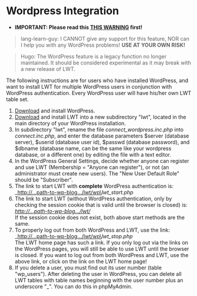 # Wordpress Integration

* **IMPORTANT: Please read this [THIS WARNING](info.html#mue) first!**

> lang-learn-guy:
I CANNOT give any support for this feature, NOR can I help you with any WordPress problems!
**USE AT YOUR OWN RISK!**

> Hugo:
The WordPress feature is a legacy function no longer maintained. It should be considered experimental as it may break with a new release of LWT.

The following instructions are for users who have installed WordPress, and want to install LWT for multiple WordPress users in conjunction with WordPress authentication. Every WordPress user will have his/her own LWT table set.  

1. [Download](http://wordpress.org/) and install WordPress.
2. [Download](http://sourceforge.net/projects/learning-with-texts/files/) and install LWT into a new subdirectory "lwt", located in the main directory of your WordPress installation.
3. In subdirectory "lwt", rename the file _connect\_wordpress.inc.php_ into _connect.inc.php_, and enter the database parameters $server (database server), $userid (database user id), $passwd (database password), and $dbname (database name, can be the same like your wordpress database, or a different one) by editing the file with a text editor.
4. In the WordPress General Settings, decide whether anyone can register and use LWT (Membership = "Anyone can register"), or not (an administrator must create new users). The "New User Default Role" should be "Subscriber".
5. The link to start LWT with **complete** WordPress authentication is:  
    _<http://...path-to-wp-blog.../lwt/wp\>_lwt\_start.php_
6. The link to start LWT (without WordPress authentication, only by checking the session cookie that is valid until the browser is closed) is:  
    _<http://...path-to-wp-blog.../lwt/>_  
    If the session cookie does not exist, both above start methods are the same.
7. To properly log out from both WordPress and LWT, use the link:  
    _<http://...path-to-wp-blog.../lwt/wp\>_lwt\_stop.php_  
    The LWT home page has such a link. If you only log out via the links on the WordPress pages, you will still be able to use LWT until the browser is closed. If you want to log out from both WordPress and LWT, use the above link, or click on the link on the LWT home page!
8. If you delete a user, you must find out its user number (table "wp\_users"). After deleting the user in WordPress, you can delete all LWT tables with table names beginning with the user number plus an underscore "\_". You can do this in phpMyAdmin.
